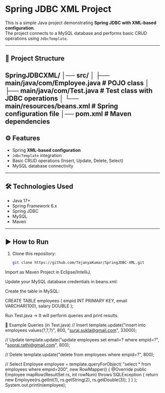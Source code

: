 # Spring JDBC XML Project

This is a simple Java project demonstrating **Spring JDBC with XML-based configuration**.  
The project connects to a MySQL database and performs basic CRUD operations using `JdbcTemplate`.

---

## 📂 Project Structure
SpringJDBCXML/
│── src/
│ ├── main/java/com/Employee.java # POJO class
│ ├── main/java/com/Test.java # Test class with JDBC operations
│ └── main/resources/beans.xml # Spring configuration file
│── pom.xml # Maven dependencies
---

## ⚙️ Features
- Spring **XML-based configuration**  
- `JdbcTemplate` integration  
- Basic CRUD operations (Insert, Update, Delete, Select)  
- MySQL database connectivity  

---

## 🛠️ Technologies Used
- Java 17+  
- Spring Framework 6.x  
- Spring JDBC  
- MySQL  
- Maven  

---

## ▶️ How to Run
1. Clone this repository:
   ```bash
   git clone https://github.com/TejanyaKumar/SpringJDBC-XML.git
Import as Maven Project in Eclipse/IntelliJ.

Update your MySQL database credentials in beans.xml:

<property name="url" value="jdbc:mysql://localhost:3306/yourdbname" />
<property name="username" value="root" />
<property name="password" value="yourpassword" />


Create the table in MySQL:

CREATE TABLE employees (
    empid INT PRIMARY KEY,
    email VARCHAR(100),
    salary DOUBLE
);


Run Test.java → It will perform queries and print results.

📌 Example Queries (in Test.java)
// Insert
template.update("insert into employees values(?,?,?)", 800, "suraj.sukla@gmail.com", 33000);

// Update
template.update("update employees set email=? where empid=?", "sooraj.rathi@gmail.com", 800);

// Delete
template.update("delete from employees where empid=?", 800);

// Select
Employee employee = template.queryForObject(
    "select * from employees where empid=200",
    new RowMapper<Employee>() {
        @Override
        public Employee mapRow(ResultSet rs, int rowNum) throws SQLException {
            return new Employee(rs.getInt(1), rs.getString(2), rs.getDouble(3));
        }
    }
);
System.out.println(employee);
